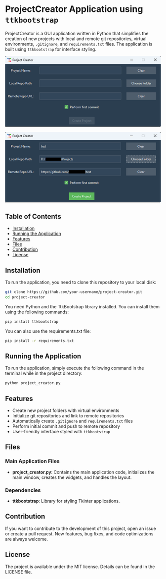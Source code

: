 # ProjectCreator Application using `ttkbootstrap`

ProjectCreator is a GUI application written in Python that simplifies the creation of new projects with local and remote git repositories, virtual environments, `.gitignore`, and `requirements.txt` files. The application is built using `ttkbootstrap` for interface styling.

![Screenshot](images/screenshot_clear.png)

![Screenshot](images/screenshot_in_run.png)

## Table of Contents

- [Installation](#installation)
- [Running the Application](#running-the-application)
- [Features](#features)
- [Files](#files)
- [Contribution](#contribution)
- [License](#license)

## Installation

To run the application, you need to clone this repository to your local disk:

```sh
git clone https://github.com/your-username/project-creator.git
cd project-creator
```

You need Python and the TtkBootstrap library installed. You can install them using the following commands:

```sh
pip install ttkbootstrap
```


You can also use the requirements.txt file:

```sh
pip install -r requirements.txt
```

## Running the Application

To run the application, simply execute the following command in the terminal while in the project directory:

```sh
python project_creator.py
```

## Features

- Create new project folders with virtual environments
- Initialize git repositories and link to remote repositories
- Automatically create `.gitignore` and `requirements.txt` files
- Perform initial commit and push to remote repository
- User-friendly interface styled with `ttkbootstrap`

## Files

### Main Application Files

- **project_creator.py**: Contains the main application code, initializes the main window, creates the widgets, and handles the layout.

### Dependencies

- **ttkbootstrap**: Library for styling Tkinter applications.

## Contribution

If you want to contribute to the development of this project, open an issue or create a pull request. New features, bug fixes, and code optimizations are always welcome.

## License

The project is available under the MIT license. Details can be found in the LICENSE file.